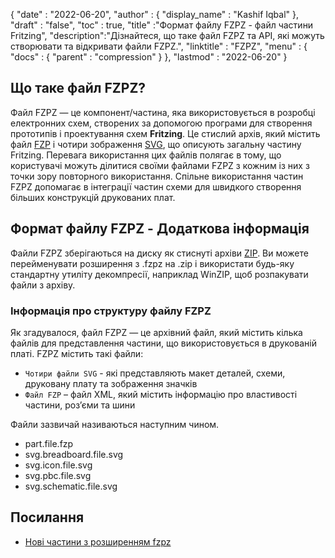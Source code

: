 {
  "date" : "2022-06-20",
  "author" : {
    "display_name" : "Kashif Iqbal"
},
  "draft" : "false",
  "toc" : true,
  "title" :"Формат файлу FZPZ - файл частини Fritzing",
  "description":"Дізнайтеся, що таке файл FZPZ та API, які можуть створювати та відкривати файли FZPZ.",
  "linktitle" : "FZPZ",
  "menu" : {
    "docs" : {
      "parent" : "compression"
}
},
  "lastmod" : "2022-06-20"
}

## Що таке файл FZPZ?

Файл FZPZ — це компонент/частина, яка використовується в розробці електронних схем, створених за допомогою програми для створення прототипів і проектування схем **Fritzing**. Це стислий архів, який містить файл [FZP](/uk/cad/fzp/) і чотири зображення [SVG](/uk/page-description-language/svg/), що описують загальну частину Fritzing. Перевага використання цих файлів полягає в тому, що користувачі можуть ділитися своїми файлами FZPZ з кожним із них з точки зору повторного використання. Спільне використання частин FZPZ допомагає в інтеграції частин схеми для швидкого створення більших конструкцій друкованих плат.

## Формат файлу FZPZ - Додаткова інформація

Файли FZPZ зберігаються на диску як стиснуті архіви [ZIP](/uk/compression/zip/). Ви можете перейменувати розширення з .fzpz на .zip і використати будь-яку стандартну утиліту декомпресії, наприклад WinZIP, щоб розпакувати файли з архіву.

### Інформація про структуру файлу FZPZ

Як згадувалося, файл FZPZ — це архівний файл, який містить кілька файлів для представлення частини, що використовується в друкованій платі. FZPZ містить такі файли:

* `Чотири файли SVG` - які представляють макет деталей, схеми, друковану плату та зображення значків
* `Файл FZP` – файл XML, який містить інформацію про властивості частини, роз’єми та шини

Файли зазвичай називаються наступним чином.

* part.file.fzp
* svg.breadboard.file.svg
* svg.icon.file.svg
* svg.pbc.file.svg
* svg.schematic.file.svg

## Посилання ##

* [Нові частини з розширенням fzpz](https://forum.fritzing.org/t/new-parts-with-fzpz-extension/8007/2)

